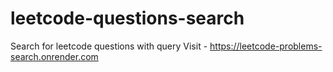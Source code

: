 # leetcode-questions-search
Search for leetcode questions with query
Visit - https://leetcode-problems-search.onrender.com
